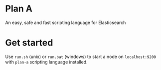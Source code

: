 # Plan A
An easy, safe and fast scripting language for Elasticsearch

# Get started
Use `run.sh` (unix) or `run.bat` (windows) to start a node on `localhost:9200` with `plan-a` scripting language installed.
